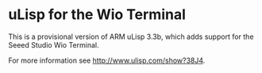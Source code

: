 # uLisp for the Wio Terminal

This is a provisional version of ARM uLisp 3.3b, which adds support for the Seeed Studio Wio Terminal.

For more information see http://www.ulisp.com/show?38J4.
